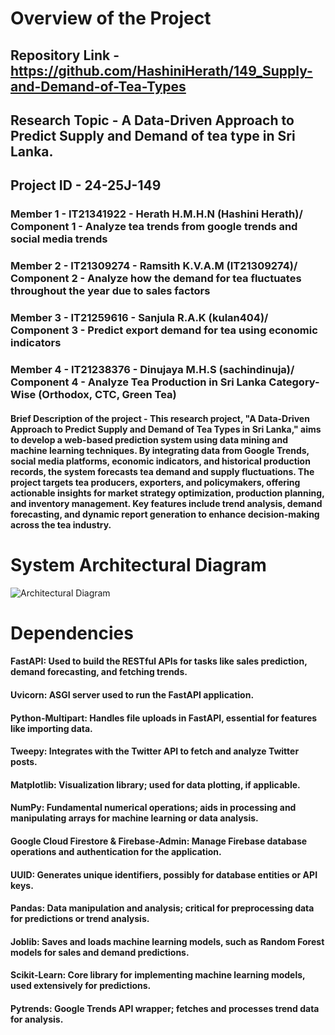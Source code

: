 # Overview of the Project 

## Repository Link - https://github.com/HashiniHerath/149_Supply-and-Demand-of-Tea-Types
## Research Topic - A Data-Driven Approach to Predict Supply and Demand of tea type in Sri Lanka.
## Project ID - 24-25J-149

### Member 1 - IT21341922 - Herath H.M.H.N (Hashini Herath)/ Component 1 - Analyze tea trends from google trends and social media trends 
### Member 2 - IT21309274 - Ramsith K.V.A.M (IT21309274)/ Component 2 - Analyze how the demand for tea fluctuates throughout the year due to sales factors
### Member 3 - IT21259616 - Sanjula R.A.K (kulan404)/ Component 3 - Predict export demand for tea using economic indicators  
### Member 4 - IT21238376 - Dinujaya M.H.S (sachindinuja)/ Component 4 - Analyze Tea Production in Sri Lanka Category-Wise (Orthodox, CTC, Green Tea)

#### Brief Description of the project - This research project, "A Data-Driven Approach to Predict Supply and Demand of Tea Types in Sri Lanka," aims to develop a web-based prediction system using data mining and machine learning techniques. By integrating data from Google Trends, social media platforms, economic indicators, and historical production records, the system forecasts tea demand and supply fluctuations. The project targets tea producers, exporters, and policymakers, offering actionable insights for market strategy optimization, production planning, and inventory management. Key features include trend analysis, demand forecasting, and dynamic report generation to enhance decision-making across the tea industry. 

# System Architectural Diagram

![Architectural Diagram](https://github.com/user-attachments/assets/858b2f87-31ca-4954-ac9b-74dda8d6600c)

# Dependencies

#### FastAPI: Used to build the RESTful APIs for tasks like sales prediction, demand forecasting, and fetching trends.
#### Uvicorn: ASGI server used to run the FastAPI application.
#### Python-Multipart: Handles file uploads in FastAPI, essential for features like importing data.
#### Tweepy: Integrates with the Twitter API to fetch and analyze Twitter posts.
#### Matplotlib: Visualization library; used for data plotting, if applicable.
#### NumPy: Fundamental numerical operations; aids in processing and manipulating arrays for machine learning or data analysis.
#### Google Cloud Firestore & Firebase-Admin: Manage Firebase database operations and authentication for the application.
#### UUID: Generates unique identifiers, possibly for database entities or API keys.
#### Pandas: Data manipulation and analysis; critical for preprocessing data for predictions or trend analysis.
#### Joblib: Saves and loads machine learning models, such as Random Forest models for sales and demand predictions.
#### Scikit-Learn: Core library for implementing machine learning models, used extensively for predictions.
#### Pytrends: Google Trends API wrapper; fetches and processes trend data for analysis.
